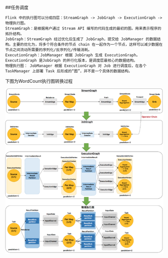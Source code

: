 ##任务调度

    Flink 中的执行图可以分成四层：StreamGraph -> JobGraph -> ExecutionGraph -> 物理执行图。
    StreamGraph：是根据用户通过 Stream API 编写的代码生成的最初的图。用来表示程序的拓扑结构。
    JobGraph：StreamGraph 经过优化后生成了 JobGraph，提交给 JobManager 的数据结构。主要的优化为，将多个符合条件的节点 chain 在一起作为一个节点，这样可以减少数据在节点之间流动所需要的序列化/反序列化/传输消耗。
    ExecutionGraph：JobManager 根据 JobGraph 生成 ExecutionGraph。ExecutionGraph 是JobGraph 的并行化版本，是调度层最核心的数据结构。
    物理执行图： JobManager 根据 ExecutionGraph 对 Job 进行调度后，在各个TaskManager 上部署 Task 后形成的“图”，并不是一个具体的数据结构。
    
下图为WordCount执行图转换过程

![image](https://github.com/Tandoy/Source-code-study/blob/master/Flink/Flink%E6%BA%90%E7%A0%81%E5%89%96%E6%9E%90/%E4%BB%BB%E5%8A%A1%E8%B0%83%E5%BA%A6/WordCount%E6%89%A7%E8%A1%8C%E5%9B%BE%E8%BD%AC%E6%8D%A2%E8%BF%87%E7%A8%8B.PNG)